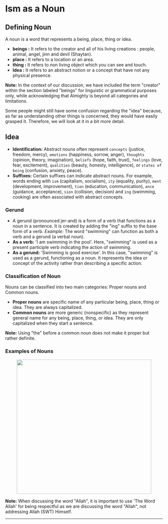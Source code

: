 # Ism as a Noun

## Defining Noun
A noun is a word that represents a being, place, thing or idea.
- **beings :** It refers to the creator and all of his living creations : people, animal, angel, jinn and devil (Shaytan).
- **place :** It refers to a location or an area.
- **thing :** It refers to non living object which you can see and touch.
- **Idea :** It refers to an abstract notion or a concept that have not any physical presence.

**Note:** In the context of our discussion, we have included the term "creator" within the section labeled "beings" for linguistic or grammatical purposes only, while acknowledging that Almighty is beyond all categories and limitations.

Some people might still have some confusion regarding the "idea" because, as far as understanding other things is concerned, they would have easily grasped it. Therefore, we will look at it in a bit more detail.

## Idea
- **Identification:** Abstract nouns often represent `concepts` (justice, freedom, mercy), `emotions` (happiness, sorrow, anger), `thoughts` (opinion, theory, imagination), `beliefs` (hope, faith, trust), `feelings` (love, fear, excitement), `qualities` (beauty, honesty, intelligence), or `states of being` (confusion, anxiety, peace).
- **Suffixes:** Certain suffixes can indicate abstract nouns. For example, words ending with `ism` (capitalism, socialism), `ity` (equality, purity), `ment` (development, improvement), `tion` (education, communication), `ance` (guidance, acceptance), `sion` (collision, decision) and `ing` (swimming, cooking) are often associated with abstract concepts.

### Gerund
- A gerund (pronounced jer-and) is a form of a verb that functions as a noun in a sentence. It is created by adding the "ing" suffix to the base form of a verb. *Example:* The word "swimming" can function as both a verb and a gerund (a verbal noun).
- **As a verb:** 'I am swimming in the pool'. Here, "swimming" is used as a present participle verb indicating the action of swimming.
- **As a gerund:** 'Swimming is good exercise'. In this case, "swimming" is used as a gerund, functioning as a noun. It represents the idea or concept of the activity rather than describing a specific action.

### Classification of Noun
Nouns can be classified into two main categories: Proper nouns and Common nouns.
- **Proper nouns** are specific name of any particular being, place, thing or idea. They are always capitalized.
- **Common nouns** are more generic (nonspecific) as they represent general name for any being, place, thing, or idea. They are only capitalized when they start a sentence.

**Note:** Using "the" before a common noun does not make it proper but rather definite.

### Examples of Nouns

<p align="center">
  <img src="https://github.com/mdfnam/QnA/assets/156814846/529dfc11-d675-4d18-abdc-8df61fd7b458" width="430">
</p>

**Note:** When discussing the word "Allah", it is important to use 'The Word Allah' for being respectful as we are discussing the word "Allah", not addressing Allah (SWT) Himself.

---
